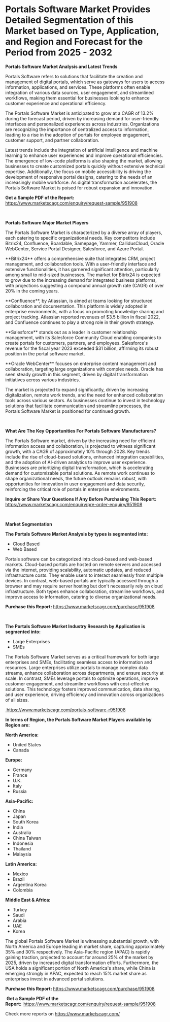 <p><h1>Portals Software Market Provides Detailed Segmentation of this Market based on Type, Application, and Region and Forecast for the Period from 2025 - 2032</h1></p><p><strong>Portals Software Market Analysis and Latest Trends</strong></p>
<p><p>Portals Software refers to solutions that facilitate the creation and management of digital portals, which serve as gateways for users to access information, applications, and services. These platforms often enable integration of various data sources, user engagement, and streamlined workflows, making them essential for businesses looking to enhance customer experience and operational efficiency.</p><p>The Portals Software Market is anticipated to grow at a CAGR of 13.2% during the forecast period, driven by increasing demand for user-friendly interfaces and personalized experiences across industries. Organizations are recognizing the importance of centralized access to information, leading to a rise in the adoption of portals for employee engagement, customer support, and partner collaboration. </p><p>Latest trends include the integration of artificial intelligence and machine learning to enhance user experiences and improve operational efficiencies. The emergence of low-code platforms is also shaping the market, allowing businesses to create customized portals quickly without extensive technical expertise. Additionally, the focus on mobile accessibility is driving the development of responsive portal designs, catering to the needs of an increasingly mobile workforce. As digital transformation accelerates, the Portals Software Market is poised for robust expansion and innovation.</p></p>
<p><strong>Get a Sample PDF of the Report:&nbsp;</strong> <a href="https://www.marketscagr.com/enquiry/request-sample/951908?utm_campaign=2176&utm_medium=2&utm_source=Github&utm_content=ia&utm_term=06032025&utm_id=portals-software">https://www.marketscagr.com/enquiry/request-sample/951908</a></p>
<p>&nbsp;</p>
<p><strong>Portals Software Major Market Players</strong></p>
<p><p>The Portals Software Market is characterized by a diverse array of players, each catering to specific organizational needs. Key competitors include Bitrix24, Confluence, Boardable, Samepage, Yammer, CallidusCloud, Oracle WebCenter, Service Portal Designer, Salesforce, and Azure Portal.</p><p>**Bitrix24** offers a comprehensive suite that integrates CRM, project management, and collaboration tools. With a user-friendly interface and extensive functionalities, it has garnered significant attention, particularly among small to mid-sized businesses. The market for Bitrix24 is expected to grow due to the increasing demand for integrated business platforms, with projections suggesting a compound annual growth rate (CAGR) of over 20% in the coming years.</p><p>**Confluence**, by Atlassian, is aimed at teams looking for structured collaboration and documentation. This platform is widely adopted in enterprise environments, with a focus on promoting knowledge sharing and project tracking. Atlassian reported revenues of $3.5 billion in fiscal 2022, and Confluence continues to play a strong role in their growth strategy.</p><p>**Salesforce** stands out as a leader in customer relationship management, with its Salesforce Community Cloud enabling companies to create portals for customers, partners, and employees. Salesforce's revenue for the fiscal year 2023 exceeded $31 billion, affirming its robust position in the portal software market.</p><p>**Oracle WebCenter** focuses on enterprise content management and collaboration, targeting large organizations with complex needs. Oracle has seen steady growth in this segment, driven by digital transformation initiatives across various industries.</p><p>The market is projected to expand significantly, driven by increasing digitalization, remote work trends, and the need for enhanced collaboration tools across various sectors. As businesses continue to invest in technology solutions that facilitate communication and streamline processes, the Portals Software Market is positioned for continued growth.</p></p>
<p>&nbsp;</p>
<p><strong>What Are The Key Opportunities For Portals Software Manufacturers?</strong></p>
<p><p>The Portals Software market, driven by the increasing need for efficient information access and collaboration, is projected to witness significant growth, with a CAGR of approximately 10% through 2028. Key trends include the rise of cloud-based solutions, enhanced integration capabilities, and the adoption of AI-driven analytics to improve user experience. Businesses are prioritizing digital transformation, which is accelerating demand for customizable portal solutions. As remote work continues to shape organizational needs, the future outlook remains robust, with opportunities for innovation in user engagement and data security, reinforcing the critical role of portals in enterprise environments.</p></p>
<p><strong>Inquire or Share Your Questions If Any Before Purchasing This Report:</strong> <a href="https://www.marketscagr.com/enquiry/pre-order-enquiry/951908?utm_campaign=2176&utm_medium=2&utm_source=Github&utm_content=ia&utm_term=06032025&utm_id=portals-software">https://www.marketscagr.com/enquiry/pre-order-enquiry/951908</a></p>
<p>&nbsp;</p>
<p><strong>Market Segmentation</strong></p>
<p><strong>The Portals Software Market Analysis by types is segmented into:</strong></p>
<p><ul><li>Cloud Based</li><li>Web Based</li></ul></p>
<p><p>Portals software can be categorized into cloud-based and web-based markets. Cloud-based portals are hosted on remote servers and accessed via the internet, providing scalability, automatic updates, and reduced infrastructure costs. They enable users to interact seamlessly from multiple devices. In contrast, web-based portals are typically accessed through a browser and may require server hosting but don't necessarily rely on cloud infrastructure. Both types enhance collaboration, streamline workflows, and improve access to information, catering to diverse organizational needs.</p></p>
<p><strong>Purchase this Report:&nbsp;</strong><a href="https://www.marketscagr.com/purchase/951908?utm_campaign=2176&utm_medium=2&utm_source=Github&utm_content=ia&utm_term=06032025&utm_id=portals-software">https://www.marketscagr.com/purchase/951908</a></p>
<p>&nbsp;</p>
<p><strong>The Portals Software Market Industry Research by Application is segmented into:</strong></p>
<p><ul><li>Large Enterprises</li><li>SMEs</li></ul></p>
<p><p>The Portals Software Market serves as a critical framework for both large enterprises and SMEs, facilitating seamless access to information and resources. Large enterprises utilize portals to manage complex data streams, enhance collaboration across departments, and ensure security at scale. In contrast, SMEs leverage portals to optimize operations, improve customer engagement, and streamline workflows with cost-effective solutions. This technology fosters improved communication, data sharing, and user experience, driving efficiency and innovation across organizations of all sizes.</p></p>
<p><a href="https://www.marketscagr.com/portals-software-r951908?utm_campaign=2176&utm_medium=2&utm_source=Github&utm_content=ia&utm_term=06032025&utm_id=portals-software">&nbsp;https://www.marketscagr.com/portals-software-r951908</a></p>
<p><strong>In terms of Region, the Portals Software Market Players available by Region are:</strong></p>
<p>
    <p> <strong> North America: </strong>
        <ul>
            <li>United States</li>
            <li>Canada</li>
        </ul>
        </p> 
    <p> <strong> Europe: </strong>
        <ul>
            <li>Germany</li>
            <li>France</li>
            <li>U.K.</li>
            <li>Italy</li>
            <li>Russia</li>
        </ul>
        </p> 
    <p> <strong> Asia-Pacific: </strong>
        <ul>
            <li>China</li>
            <li>Japan</li>
            <li>South Korea</li>
            <li>India</li>
            <li>Australia</li>
            <li>China Taiwan</li>
            <li>Indonesia</li>
            <li>Thailand</li>
            <li>Malaysia</li>
        </ul>
        </p> 
    <p> <strong> Latin America: </strong>
        <ul>
            <li>Mexico</li>
            <li>Brazil</li>
            <li>Argentina Korea</li>
            <li>Colombia</li>
        </ul>
        </p> 
    <p> <strong> Middle East & Africa: </strong>
        <ul>
            <li>Turkey</li>
            <li>Saudi</li>
            <li>Arabia</li>
            <li>UAE</li>
            <li>Korea</li>
        </ul>
    </p>
    </p>
<p><p>The global Portals Software Market is witnessing substantial growth, with North America and Europe leading in market share, capturing approximately 35% and 30% respectively. The Asia-Pacific region (APAC) is rapidly gaining traction, projected to account for around 25% of the market by 2025, driven by increased digital transformation efforts. Furthermore, the USA holds a significant portion of North America's share, while China is emerging strongly in APAC, expected to reach 15% market share as enterprises invest in advanced portal solutions.</p></p>
<p><strong>Purchase this Report: </strong><a href="https://www.marketscagr.com/purchase/951908?utm_campaign=2176&utm_medium=2&utm_source=Github&utm_content=ia&utm_term=06032025&utm_id=portals-software">https://www.marketscagr.com/purchase/951908</a></p>
<p>&nbsp;<strong>Get a Sample PDF of the Report:&nbsp;&nbsp;</strong><a href="https://www.marketscagr.com/enquiry/request-sample/951908?utm_campaign=2176&utm_medium=2&utm_source=Github&utm_content=ia&utm_term=06032025&utm_id=portals-software">https://www.marketscagr.com/enquiry/request-sample/951908</a></p>
<p><strong></strong></p>
<p>Check more reports on <a href="https://www.marketscagr.com/?utm_campaign=2176&utm_medium=2&utm_source=Github&utm_content=ia&utm_term=06032025&utm_id=portals-software">https://www.marketscagr.com/</a></p>